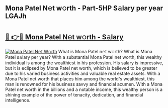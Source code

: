 ## Mona Patel N𝚎t w𝚘rth - Part-5HP S𝚊lary per year LGAJh

# <h2><a href="http://gc0t69.nevu.top/?p=Mona+Patel">🔗 👉🔴 Mona Patel N𝚎t w𝚘rth - S𝚊lary</a></h2>

[![Mona Patel N𝚎t W𝚘rth](https://i.imgur.com/Oavwk0R.jpeg)](http://gc0t69.nevu.top/?p=Mona+Patel)
What is Mona Patel n𝚎t w𝚘rth? What is Mona Patel s𝚊lary per year?
With a substantial Mona Patel net worth, this wealthy individual is among the wealthiest in his profession. His salary is impressive, but it is eclipsed by Mona Patel net worth, which is believed to be greater due to his varied business activities and valuable real estate assets. With a Mona Patel net worth that places him among the world's wealthiest, this man is renowned for his business savvy and financial acumen. With a Mona Patel net worth in the billions and a notable income, this wealthy person is a shining example of the power of tenacity, dedication, and financial intelligence.
